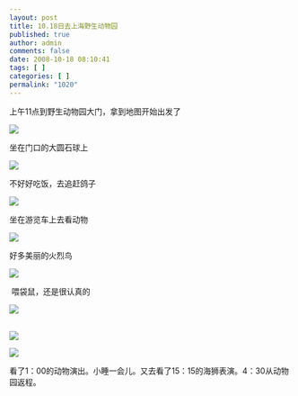 ```yaml
---
layout: post
title: 10.18日去上海野生动物园
published: true
author: admin
comments: false
date: 2008-10-18 08:10:41
tags: [ ]
categories: [ ]
permalink: "1020"
---
```

  
上午11点到野生动物园大门，拿到地图开始出发了


  


![][1]  



  


坐在门口的大圆石球上


  


![][2]  



  


不好好吃饭，去追赶鸽子


  


![][3]  



  


坐在游览车上去看动物


  


![][4]


  


好多美丽的火烈鸟


  


![][5]  



  


&nbsp;喂袋鼠，还是很认真的


  


![][6]  
&nbsp;


  


![][7]  



  


![][8]  



  


看了1：00的动物演出。小睡一会儿。又去看了15：15的海狮表演。4：30从动物园返程。

 [1]: http://xujianian.com/jx/blog/UploadFiles/2008-10/1018334774.jpg
 [2]: http://xujianian.com/jx/blog/UploadFiles/2008-10/1018172561.jpg
 [3]: http://xujianian.com/jx/blog/UploadFiles/2008-10/1018639384.jpg
 [4]: http://xujianian.com/jx/blog/UploadFiles/2008-10/1018752461.jpg
 [5]: http://xujianian.com/jx/blog/UploadFiles/2008-10/1018262305.jpg
 [6]: http://xujianian.com/jx/blog/UploadFiles/2008-10/1018647514.jpg
 [7]: http://xujianian.com/jx/blog/UploadFiles/2008-10/1018210120.jpg
 [8]: http://xujianian.com/jx/blog/UploadFiles/2008-10/1018318501.jpg